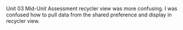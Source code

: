 Unit 03 Mid-Unit Assessment
recycler view was more confusing. I was confused how to pull data from the shared preference and display in recycler view.
